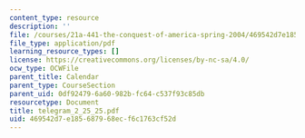```yaml
---
content_type: resource
description: ''
file: /courses/21a-441-the-conquest-of-america-spring-2004/469542d7e185687968ecf6c1763cf52d_telegram_2_25_25.pdf
file_type: application/pdf
learning_resource_types: []
license: https://creativecommons.org/licenses/by-nc-sa/4.0/
ocw_type: OCWFile
parent_title: Calendar
parent_type: CourseSection
parent_uid: 0df92479-6a60-982b-fc64-c537f93c85db
resourcetype: Document
title: telegram_2_25_25.pdf
uid: 469542d7-e185-6879-68ec-f6c1763cf52d
---
```

